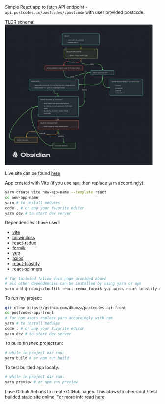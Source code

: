 Simple React app to fetch API endpoint - `api.postcodes.io/postcodes/:postcode` with user provided postcode.

TLDR schema:
<br>
<img loading="lazy" width="480px" src="./media/logic-drawing.png" alt="schema png" />

Live site can be found [here](https://dkumza.github.io/postcodes-api-front/)

App created with Vite (if you use `npm`, then replace `yarn` accordingly):

```bash
yarn create vite new-app-name --template react
cd new-app-name
yarn # to install modules
code . # or any your favorite editor
yarn dev # to start dev server
```

Dependencies I have used:

- [vite](https://react-redux.js.org/tutorials/quick-start#install-redux-toolkit-and-react-redux)
- [tailwindcss](https://tailwindcss.com/docs/guides/vite)
- [react-redux](https://react-redux.js.org/tutorials/quick-start#install-redux-toolkit-and-react-redux)
- [formik](https://www.npmjs.com/package/formik)
- [yup](https://www.npmjs.com/package/yup)
- [axios](https://www.npmjs.com/package/axios)
- [react-toastify](https://www.npmjs.com/package/react-toastify)
- [react-spinners](https://www.npmjs.com/package/react-spinners)

```bash
# for tailwind fallow docs page provided above
# all other dependencies can be installed by using yarn or npm
yarn add @reduxjs/toolkit react-redux formik yup axios react-toastify react-spinner
```

To run my project:

```bash
git clone https://github.com/dkumza/postcodes-api-front
cd postcodes-api-front
# for npm users replace yarn accordingly with npm
yarn # to install modules
code . # or any your favorite editor
yarn dev # to start dev server
```

To build finished project run:

```bash
# while in project dir run:
yarn build # or npm run build
```

To test builded app locally:

```bash
# while in project dir run:
yarn preview # or npm run preview
```

I use Github Actions to create GitHub pages. This allows to check out / test builded static site online.
For more info read [here](https://vitejs.dev/guide/static-deploy.html#github-pages)
